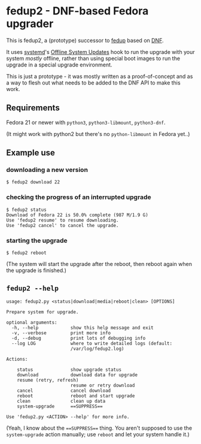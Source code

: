 # fedup2 - DNF-based Fedora upgrader

This is fedup2, a (prototype) successor to [fedup][] based on [DNF][].

It uses [systemd][]'s [Offline System Updates][systemupdates] hook to run the
upgrade with your system _mostly_ offline, rather than using special boot
images to run the upgrade in a special upgrade environment.

This is just a prototype - it was mostly written as a proof-of-concept and as
a way to flesh out what needs to be added to the DNF API to make this work.

## Requirements

Fedora 21 or newer with `python3`, `python3-libmount`, `python3-dnf`.

(It might work with python2 but there's no `python-libmount` in Fedora yet..)

## Example use

### downloading a new version

    $ fedup2 download 22

### checking the progress of an interrupted upgrade

    $ fedup2 status
    Download of Fedora 22 is 50.0% complete (987 M/1.9 G)
    Use 'fedup2 resume' to resume downloading.
    Use 'fedup2 cancel' to cancel the upgrade.

### starting the upgrade

    $ fedup2 reboot

(The system will start the upgrade after the reboot, then reboot again when
the upgrade is finished.)

## `fedup2 --help`
```
usage: fedup2.py <status|download|media|reboot|clean> [OPTIONS]

Prepare system for upgrade.

optional arguments:
  -h, --help            show this help message and exit
  -v, --verbose         print more info
  -d, --debug           print lots of debugging info
  --log LOG             where to write detailed logs (default:
                        /var/log/fedup2.log)

Actions:

    status              show upgrade status
    download            download data for upgrade
    resume (retry, refresh)
                        resume or retry download
    cancel              cancel download
    reboot              reboot and start upgrade
    clean               clean up data
    system-upgrade      ==SUPPRESS==

Use 'fedup2.py <ACTION> --help' for more info.
```

(Yeah, I know about the `==SUPPRESS==` thing. You aren't supposed to use the
`system-upgrade` action manually; use `reboot` and let your system handle it.)

[fedup]: https://github.com/rhinstaller/fedup
[dnf]: https://github.com/rpm-software-management/dnf
[systemd]: http://www.freedesktop.org/wiki/Software/systemd/
[systemupdates]: http://www.freedesktop.org/wiki/Software/systemd/SystemUpdates/
